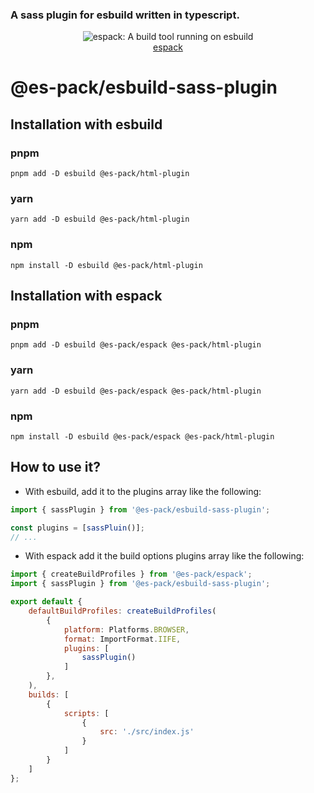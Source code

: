 ### A sass plugin for esbuild written in typescript.

<p align="center">
  <img src="https://user-images.githubusercontent.com/38193720/116794320-7b15ab00-aacc-11eb-8b4f-71aafd37b5eb.png" 
    alt="espack: A build tool running on esbuild">
  <br>
  <a href="https://github.com/Csszabi98/es-pack/tree/main/apps/espack">espack</a>
</p>

# @es-pack/esbuild-sass-plugin

## Installation with esbuild

### pnpm
`pnpm add -D esbuild @es-pack/html-plugin`
### yarn
`yarn add -D esbuild @es-pack/html-plugin`
### npm
`npm install -D esbuild @es-pack/html-plugin`

## Installation with espack

### pnpm
`pnpm add -D esbuild @es-pack/espack @es-pack/html-plugin`
### yarn
`yarn add -D esbuild @es-pack/espack @es-pack/html-plugin`
### npm
`npm install -D esbuild @es-pack/espack @es-pack/html-plugin`

## How to use it?

- With esbuild, add it to the plugins array like the following: 
```javascript
import { sassPlugin } from '@es-pack/esbuild-sass-plugin';

const plugins = [sassPluin()];
// ...
```
- With espack add it the build options plugins array like the following:
```javascript
import { createBuildProfiles } from '@es-pack/espack';
import { sassPlugin } from '@es-pack/esbuild-sass-plugin';

export default {
    defaultBuildProfiles: createBuildProfiles(
        {
            platform: Platforms.BROWSER,
            format: ImportFormat.IIFE,
            plugins: [
                sassPlugin()
            ]
        },
    ),
    builds: [
        {
            scripts: [
                {
                    src: './src/index.js'
                }
            ]
        }
    ]
};
```
